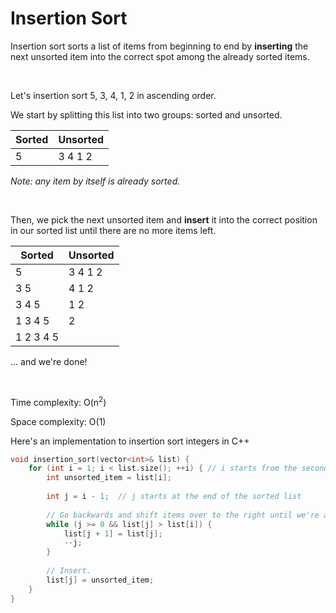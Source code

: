 # Insertion Sort

Insertion sort sorts a list of items from beginning to end by **inserting** the next unsorted item into the correct spot among the already sorted items.

<br />

Let's insertion sort 5, 3, 4, 1, 2 in ascending order.

We start by splitting this list into two groups: sorted and unsorted.

Sorted | Unsorted
-|-
5 | 3 4 1 2

*Note: any item by itself is already sorted.*

<br />

Then, we pick the next unsorted item and **insert** it into the correct position in our sorted list until there are no more items left.

Sorted | Unsorted
-|-
5 | 3 4 1 2
3 5 | 4 1 2
3 4 5 | 1 2
1 3 4 5 | 2
1 2 3 4 5 |

... and we're done!

<br />

Time complexity: O(n<sup>2</sup>)

Space complexity: O(1)

Here's an implementation to insertion sort integers in C++
```C++
void insertion_sort(vector<int>& list) {
    for (int i = 1; i < list.size(); ++i) { // i starts from the second item.
        int unsorted_item = list[i];
        
        int j = i - 1;  // j starts at the end of the sorted list
        
        // Go backwards and shift items over to the right until we're at the right spot.
        while (j >= 0 && list[j] > list[i]) {
            list[j + 1] = list[j];
            --j;
        }
        
        // Insert.
        list[j] = unsorted_item;
    }
}
```
